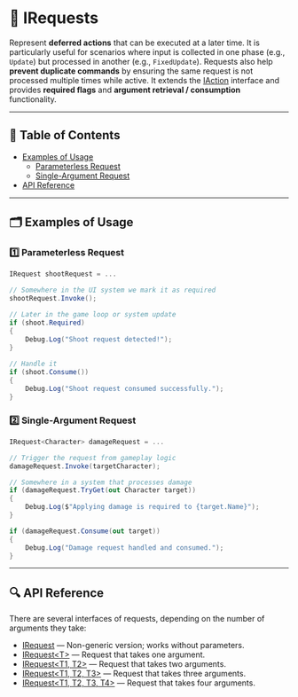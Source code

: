 # 🧩 IRequests

Represent **deferred actions** that can be executed at a later time. It is particularly useful for scenarios where
input is collected in one phase (e.g., `Update`) but processed in another (e.g., `FixedUpdate`).
Requests also help **prevent duplicate commands** by ensuring the same request is not processed multiple times while
active. It extends the [IAction](../Actions/IActions.md) interface and provides **required flags** and **argument retrieval /
consumption** functionality.

---

## 📑 Table of Contents

- [Examples of Usage](#-examples-of-usage)
    - [Parameterless Request](#ex-1)
    - [Single-Argument Request](#ex-2)
- [API Reference](#-api-reference)

---

## 🗂 Examples of Usage

<div id="ex-1"></div>


<div id="ex-1"></div>

### 1️⃣ Parameterless Request

```csharp
IRequest shootRequest = ...

// Somewhere in the UI system we mark it as required
shootRequest.Invoke();

// Later in the game loop or system update
if (shoot.Required)
{
    Debug.Log("Shoot request detected!");
}
 
// Handle it
if (shoot.Consume())
{
    Debug.Log("Shoot request consumed successfully.");
}
```

<div id="ex-2"></div>

### 2️⃣ Single-Argument Request

```csharp
IRequest<Character> damageRequest = ...

// Trigger the request from gameplay logic
damageRequest.Invoke(targetCharacter);

// Somewhere in a system that processes damage
if (damageRequest.TryGet(out Character target))
{
    Debug.Log($"Applying damage is required to {target.Name}");
}

if (damageRequest.Consume(out target))
{
    Debug.Log("Damage request handled and consumed.");
}
```

---

## 🔍 API Reference

There are several interfaces of requests, depending on the number of arguments they take:

- [IRequest](IRequest.md) — Non-generic version; works without parameters.
- [IRequest&lt;T&gt;](IRequest%601.md) — Request that takes one argument.
- [IRequest&lt;T1, T2&gt;](IRequest%602.md) — Request that takes two arguments.
- [IRequest&lt;T1, T2, T3&gt;](IRequest%603.md) — Request that takes three arguments.
- [IRequest&lt;T1, T2, T3, T4&gt;](IRequest%604.md) — Request that takes four arguments.
